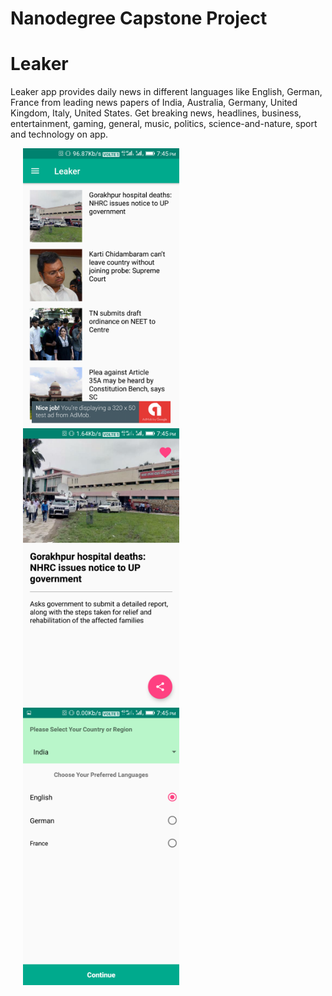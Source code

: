 # Nanodegree Capstone Project
# Leaker

Leaker app provides daily news in different languages like English, German, France from
leading news papers of India, Australia, Germany, United Kingdom, Italy, United States.
Get breaking news, headlines, business, entertainment, gaming, general, music, politics,
science-and-nature, sport and technology on app.

<p float="left">
  <img src="https://github.com/Chahatj/Leaker/blob/master/Leaker%20Images/Screenshot_20170814-194509.png" width="250" hspace="20" />
  <img src="https://github.com/Chahatj/Leaker/blob/master/Leaker%20Images/Screenshot_20170814-194531.png" width="250" hspace="20" /> 
  <img src="https://github.com/Chahatj/Leaker/blob/master/Leaker%20Images/Screenshot_20170814-194541.png" width="250" hspace="20" />
</p>

